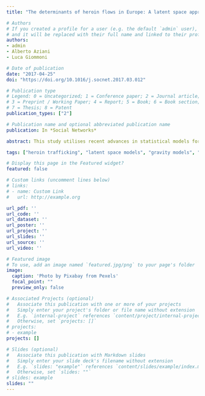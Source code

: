 ```yaml
---
title: "The determinants of heroin flows in Europe: A latent space approach"

# Authors
# If you created a profile for a user (e.g. the default `admin` user), write the username (folder name) here 
# and it will be replaced with their full name and linked to their profile
authors:
- admin
- Alberto Aziani
- Luca Giommoni

# Date of publication
date: "2017-04-25"
doi: "https://doi.org/10.1016/j.socnet.2017.03.012"

# Publication type
# Legend: 0 = Uncategorized; 1 = Conference paper; 2 = Journal article;
# 3 = Preprint / Working Paper; 4 = Report; 5 = Book; 6 = Book section;
# 7 = Thesis; 8 = Patent
publication_types: ["2"]

# Publication name and optional abbreviated publication name
publication: In *Social Networks*

abstract: This study utilises recent advances in statistical models for social networks to identify the factors shaping heroin trafficking in relation to European countries. First, it estimates the size of the heroin flows among a network of 61 countries, before subsequently using a latent space approach to model the presence of trafficking and the amount of heroin traded between any two given countries. Many networks, such as trade networks, are intrinsically weighted, and ignoring edge weights results in a loss of relevant information. Traditionally, the gravity model has been used to predict legal trade flows, assuming conditional independence among observations. More recently, latent space position models for social networks have been used to analyze legal trade among countries, and, mutatis mutandis, can be applied to the context of illegal trade to count both edge weights and conditional dependence among observations. These models allow for a better understanding of the generative processes and potential evolution of heroin trafficking routes. This study shows that geographical and social proximity provide fertile ground for the formation of heroin flows. Opportunities are also a driver of drug flows towards countries where regulation of corruption is weak.

tags: ["heroin trafficking", "latent space models", "gravity models", "social ties", "organised crime", "social network analysis"]

# Display this page in the Featured widget?
featured: false

# Custom links (uncomment lines below)
# links:
# - name: Custom Link
#   url: http://example.org

url_pdf: ''
url_code: ''
url_dataset: ''
url_poster: ''
url_project: ''
url_slides: ''
url_source: ''
url_video: ''

# Featured image
# To use, add an image named `featured.jpg/png` to your page's folder 
image:
  caption: 'Photo by Pixabay from Pexels'
  focal_point: ""
  preview_only: false

# Associated Projects (optional)
#   Associate this publication with one or more of your projects
#   Simply enter your project's folder or file name without extension
#   E.g. `internal-project` references `content/project/internal-project/index.md`
#   Otherwise, set `projects: []`
# projects:
# - example
projects: []

# Slides (optional)
#   Associate this publication with Markdown slides
#   Simply enter your slide deck's filename without extension
#   E.g. `slides: "example"` references `content/slides/example/index.md`
#   Otherwise, set `slides: ""`
# slides: example
slides: ""
---
```


